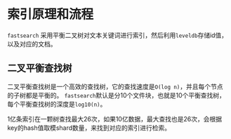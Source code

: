 # 索引原理和流程

`fastsearch` 采用平衡二叉树对文本关键词进行索引，然后利用`leveldb`存储id值，以及对应的文档。


## 二叉平衡查找树

二叉平衡查找树是一个高效的查找树，它的查找速度是`O(log n)`，并且每个节点的子树都是平衡的。
`fastsearch`默认是分10个文件块，也就是10个平衡查找树，每个平衡查找树的深度是`log10(n)`。

1亿条索引在一颗树查找最大26次，如果10亿数据，最大查找也是26次，会根据key的hash值取模shard数量，来找到对应的索引进行检索。